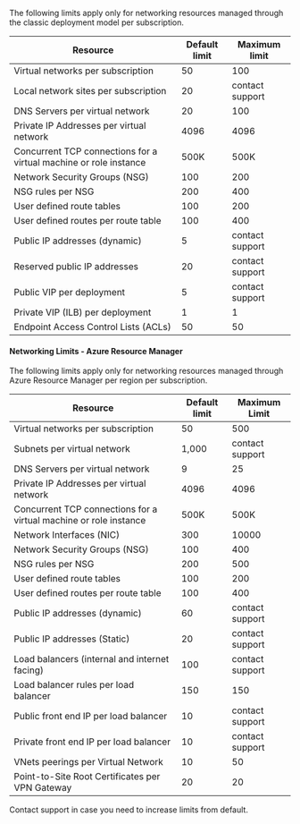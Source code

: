 The following limits apply only for networking resources managed through the classic deployment model per subscription.

| Resource | Default limit | Maximum limit |
| --- | --- | --- |
| Virtual networks per subscription |50 |100 |
| Local network sites per subscription |20 |contact support |
| DNS Servers per virtual network |20 |100 |
| Private IP Addresses per virtual network |4096 |4096 |
| Concurrent TCP connections for a virtual machine or role instance |500K |500K |
| Network Security Groups (NSG) |100 |200 |
| NSG rules per NSG |200 |400 |
| User defined route tables |100 |200 |
| User defined routes per route table |100 |400 |
| Public IP addresses (dynamic) |5 |contact support |
| Reserved public IP addresses |20 |contact support |
| Public VIP per deployment |5 |contact support |
| Private VIP (ILB) per deployment |1 |1 |
| Endpoint Access Control Lists (ACLs) |50 |50 |

#### <a name="azure-resource-manager-virtual-networking-limits"></a>Networking Limits - Azure Resource Manager
The following limits apply only for networking resources managed through Azure Resource Manager per region per subscription.

| Resource | Default limit | Maximum Limit |
| --- | --- | --- |
| Virtual networks per subscription |50 |500 |
| Subnets per virtual network |1,000 |contact support |
| DNS Servers per virtual network |9 |25 |
| Private IP Addresses per virtual network |4096 |4096 |
| Concurrent TCP connections for a virtual machine or role instance |500K |500K |
| Network Interfaces (NIC) |300 |10000 |
| Network Security Groups (NSG) |100 |400 |
| NSG rules per NSG |200 |500 |
| User defined route tables |100 |200 |
| User defined routes per route table |100 |400 |
| Public IP addresses (dynamic) |60 |contact support |
| Public IP addresses (Static) |20 |contact support |
| Load balancers (internal and internet facing) |100 |contact support |
| Load balancer rules per load balancer |150 |150 |
| Public front end IP per load balancer |10 |contact support |
| Private front end IP per load balancer |10 |contact support |
| VNets peerings per Virtual Network |10 |50 |
| Point-to-Site Root Certificates per VPN Gateway |20 |20 |

Contact support in case you need to increase limits from default.